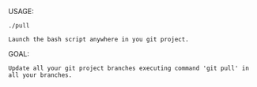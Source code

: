 USAGE:

    ./pull
    
    Launch the bash script anywhere in you git project.

GOAL:

    Update all your git project branches executing command 'git pull' in all your branches.
